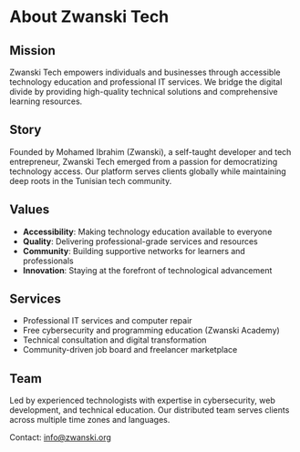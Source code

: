 # About Zwanski Tech

## Mission
Zwanski Tech empowers individuals and businesses through accessible technology education and professional IT services. We bridge the digital divide by providing high-quality technical solutions and comprehensive learning resources.

## Story
Founded by Mohamed Ibrahim (Zwanski), a self-taught developer and tech entrepreneur, Zwanski Tech emerged from a passion for democratizing technology access. Our platform serves clients globally while maintaining deep roots in the Tunisian tech community.

## Values
- **Accessibility**: Making technology education available to everyone
- **Quality**: Delivering professional-grade services and resources
- **Community**: Building supportive networks for learners and professionals  
- **Innovation**: Staying at the forefront of technological advancement

## Services
- Professional IT services and computer repair
- Free cybersecurity and programming education (Zwanski Academy)
- Technical consultation and digital transformation
- Community-driven job board and freelancer marketplace

## Team
Led by experienced technologists with expertise in cybersecurity, web development, and technical education. Our distributed team serves clients across multiple time zones and languages.

Contact: info@zwanski.org